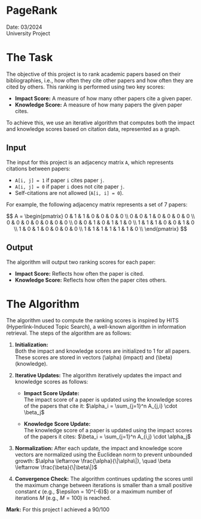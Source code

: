 # PageRank

Date: 03/2024 <br>
University Project

# The Task

The objective of this project is to rank academic papers based on their bibliographies, i.e., how often they cite other papers and how often they are cited by others. This ranking is performed using two key scores:

- **Impact Score:** A measure of how many other papers cite a given paper.
- **Knowledge Score:** A measure of how many papers the given paper cites.

To achieve this, we use an iterative algorithm that computes both the impact and knowledge scores based on citation data, represented as a graph.

## Input

The input for this project is an adjacency matrix `A`, which represents citations between papers:

- `A[i, j] = 1` if paper `i` cites paper `j`.
- `A[i, j] = 0` if paper `i` does not cite paper `j`.
- Self-citations are not allowed (`A[i, i] = 0`).

For example, the following adjacency matrix represents a set of 7 papers:

$$
A = \begin{pmatrix}
0 & 1 & 1 & 0 & 0 & 0 & 0 \\
0 & 0 & 1 & 0 & 0 & 0 & 0 \\
0 & 0 & 0 & 0 & 0 & 0 & 0 \\
0 & 0 & 1 & 0 & 1 & 1 & 0 \\
1 & 1 & 1 & 0 & 0 & 1 & 0 \\
1 & 0 & 1 & 0 & 0 & 0 & 0 \\
1 & 1 & 1 & 1 & 1 & 1 & 0 \\
\end{pmatrix}
$$

## Output

The algorithm will output two ranking scores for each paper:

- **Impact Score:** Reflects how often the paper is cited.
- **Knowledge Score:** Reflects how often the paper cites others.


# The Algorithm

The algorithm used to compute the ranking scores is inspired by HITS (Hyperlink-Induced Topic Search), a well-known algorithm in information retrieval. The steps of the algorithm are as follows:

1. **Initialization:**  
   Both the impact and knowledge scores are initialized to 1 for all papers. These scores are stored in vectors \(\alpha\) (impact) and \(\beta\) (knowledge).

2. **Iterative Updates:** The algorithm iteratively updates the impact and knowledge scores as follows:

   - **Impact Score Update:**  
     The impact score of a paper is updated using the knowledge scores of the papers that cite it:
     $\alpha_i = \sum_{j=1}^n A_{j,i} \cdot \beta_j$

   - **Knowledge Score Update:**  
     The knowledge score of a paper is updated using the impact scores of the papers it cites:
     $\beta_i = \sum_{j=1}^n A_{i,j} \cdot \alpha_j$

3. **Normalization:** After each update, the impact and knowledge score vectors are normalized using the Euclidean norm to prevent unbounded growth:
   $\alpha \leftarrow \frac{\alpha}{\|\alpha\|}, \quad \beta \leftarrow \frac{\beta}{\|\beta\|}$

4. **Convergence Check:** The algorithm continues updating the scores until the maximum change between iterations is smaller than a small positive constant $\epsilon$ (e.g., \$\epsilon = 10^{-6}\$) or a maximum number of iterations $M$ (e.g., $M = 100$) is reached.

**Mark:** For this project I achieved a 90/100
